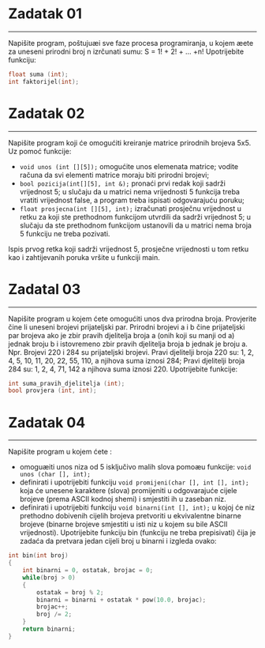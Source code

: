 # Zadatak 01
___
Napišite program, poštujuæi sve faze procesa programiranja, u kojem æete za uneseni prirodni broj n izrčunati sumu: S = 1! + 2! + … +n! 
Upotrijebite funkciju:
```cpp
float suma (int);
int faktorijel(int);
```

# Zadatak 02
___
Napišite program koji će omogućiti kreiranje matrice prirodnih brojeva 5x5. Uz pomoć funkcije:
* `void unos (int [][5]);` omogućite unos elemenata matrice; vodite računa da svi elementi matrice moraju biti prirodni brojevi;
* `bool pozicija(int[][5], int &);` pronaći prvi redak koji sadrži vrijednost 5; u slučaju da u matrici nema vrijednosti 5 funkcija treba vratiti vrijednost false, a program treba ispisati odgovarajuću poruku;
* `float prosjecna(int [][5], int);` izračunati prosječnu vrijednost u retku za koji ste prethodnom funkcijom utvrdili da sadrži vrijednost 5; u slučaju da ste prethodnom funkcijom ustanovili da u matrici nema broja 5 funkciju ne treba pozivati.

Ispis prvog retka koji sadrži vrijednost 5, prosječne vrijednosti u tom retku kao i zahtijevanih poruka vršite u funkciji main.


# Zadatal 03
___
Napišite program u kojem ćete omogućiti unos dva prirodna broja. Provjerite čine li uneseni brojevi prijateljski par. Prirodni brojevi a i b čine prijateljski par brojeva ako je zbir pravih djelitelja broja a (onih koji su manji od a) jednak broju b i istovremeno zbir pravih djelitelja broja b jednak je broju a.
Npr. Brojevi 220 i 284 su prijateljski brojevi.
Pravi djelitelji broja 220 su: 1, 2, 4, 5, 10, 11, 20, 22, 55, 110, a njihova suma iznosi 284;
Pravi djelitelji broja 284 su: 1, 2, 4, 71, 142 a njihova suma iznosi 220.
Upotrijebite funkcije:
```cpp
int suma_pravih_djelitelja (int);
bool provjera (int, int);
```

# Zadatak 04
___
Napišite program u kojem ćete :
* omoguæiti unos niza od 5  isključivo malih slova pomoæu funkcije: `void unos (char [], int);`
* definirati i upotrijebiti funkciju `void promijeni(char [], int [], int);` koja će unesene karaktere (slova) promijeniti u odgovarajuće cijele brojeve (prema ASCII kodnoj shemi) i smjestiti ih u zaseban niz.
* definirati i upotrijebiti funkciju `void binarni(int [], int);` u kojoj će niz prethodno dobivenih cijelih brojeva pretvoriti u ekvivalentne binarne brojeve (binarne brojeve smjestiti u isti niz u kojem su bile ASCII vrijednosti).
Upotrijebite funkciju bin (funkciju ne treba prepisivati) čija je zadaća da pretvara jedan cijeli broj u binarni i izgleda ovako:
```cpp
int bin(int broj)
{
    int binarni = 0, ostatak, brojac = 0;
    while(broj > 0)
    {
        ostatak = broj % 2;
        binarni = binarni + ostatak * pow(10.0, brojac);
        brojac++;
        broj /= 2;
    }
    return binarni;
}
```